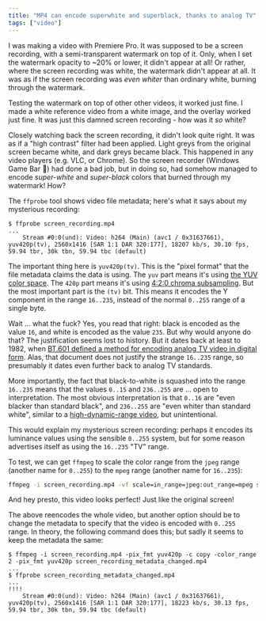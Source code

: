 ```yaml
---
title: "MP4 can encode superwhite and superblack, thanks to analog TV"
tags: ["video"]
---
```


I was making a video with Premiere Pro.
It was supposed to be a screen recording, with a semi-transparent watermark on top of it.
Only, when I set the watermark opacity to ~20% or lower, it didn't appear at all!
Or rather, where the screen recording was white, the watermark didn't appear at all.
It was as if the screen recording was _even whiter_ than ordinary white,
burning through the watermark.

Testing the watermark on top of other other videos, it worked just fine.
I made a white reference video from a white image, and the overlay worked just fine.
It was just this damned screen recording - how was it _so_ white?

Closely watching back the screen recording, it didn't look quite right.
It was as if a "high contrast" filter had been applied.
Light greys from the original screen became white, and dark greys became black.
This happened in any video players (e.g. VLC, or Chrome).
So the screen recorder (Windows Game Bar 🤔) had done a bad job,
but in doing so, had somehow managed to encode _super-white_ and _super-black_ colors
that burned through my watermark!
How?

The `ffprobe` tool shows video file metadata;
here's what it says about my mysterious recording:

```shell
$ ffprobe screen_recording.mp4
...
    Stream #0:0(und): Video: h264 (Main) (avc1 / 0x31637661), yuv420p(tv), 2560x1416 [SAR 1:1 DAR 320:177], 18207 kb/s, 30.10 fps, 59.94 tbr, 30k tbn, 59.94 tbc (default)
```

The important thing here is `yuv420p(tv)`.
This is the "pixel format" that the file metadata claims the data is using.
The `yuv` part means it's using [the YUV color space](https://en.wikipedia.org/wiki/YUV).
The `420p` part means it's using [4:2:0 chroma subsampling](https://en.wikipedia.org/wiki/Chroma_subsampling#4:2:0).
But the most important part is the `(tv)` bit.
This means it encodes the Y component in the range `16..235`, instead of the normal `0..255` range of a single byte.

Wait ... what the fuck?
Yes, you read that right: 
black is encoded as the value `16`, 
and white is encoded as the value `235`.
But why would anyone do that?
The justification seems lost to history.
But it dates back at least to 1982, when [BT.601 defined a method for encoding analog TV video in digital form](https://en.wikipedia.org/wiki/Rec._601).
Alas, that document does not justify the strange `16..235` range,
so presumably it dates even further back to analog TV standards.

More importantly,
the fact that black-to-white is squashed into the range `16..235`
means that the values `0..15` and `236..255` are ... open to interpretation.
The most obvious interpretation is that `0..16` are "even blacker than standard black",
and `236..255` are "even whiter than standard white",
similar to a [high-dynamic-range video](https://en.wikipedia.org/wiki/High-dynamic-range_video),
but unintentional.

This would explain my mysterious screen recording:
perhaps it encodes its luminance values using the sensible `0..255` system,
but for some reason advertises itself as using the `16..235` "TV" range.

To test, we can get `ffmpeg` to scale the color range
from the `jpeg` range (another name for `0..255`)
to the `mpeg` range (another name for `16..235`):

```bash
ffmpeg -i screen_recording.mp4 -vf scale=in_range=jpeg:out_range=mpeg screen_recording_reencoded.mp4
```

And hey presto, this video looks perfect! Just like the original screen!

The above reencodes the whole video, but another option should be to change the metadata
to specify that the video is encoded with `0..255` range.
In theory, the following command does this;
but sadly it seems to keep the metadata the same:

```shell
$ ffmpeg -i screen_recording.mp4 -pix_fmt yuv420p -c copy -color_range 2 -pix_fmt yuv420p screen_recording_metadata_changed.mp4
...
$ ffprobe screen_recording_metadata_changed.mp4
...                                                                  !!!! 
    Stream #0:0(und): Video: h264 (Main) (avc1 / 0x31637661), yuv420p(tv), 2560x1416 [SAR 1:1 DAR 320:177], 18223 kb/s, 30.13 fps, 59.94 tbr, 30k tbn, 59.94 tbc (default)
```
